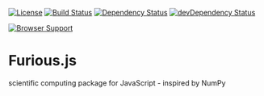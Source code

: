 [![License](http://img.shields.io/badge/license-MIT-brightgreen.png)](http://github.com/amd/furious.js/blob/master/LICENSE)
[![Build Status](https://travis-ci.org/amd/furious.js.svg?branch=master)](https://travis-ci.org/amd/furious.js)
[![Dependency Status](https://david-dm.org/amd/furious.js.png)](https://david-dm.org/amd/furious.js)
[![devDependency Status](https://david-dm.org/amd/furious.js/dev-status.png)](https://david-dm.org/amd/furious.js#info=devDependencies)

[![Browser Support](https://ci.testling.com/amd/furious.js.png)](https://ci.testling.com/amd/furious.js)

Furious.js
==========

scientific computing package for JavaScript - inspired by NumPy
